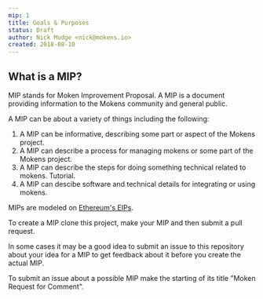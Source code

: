 ```yaml
---
mip: 1
title: Goals & Purposes
status: Draft
author: Nick Mudge <nick@mokens.io>
created: 2018-08-10
---
```


## What is a MIP?

MIP stands for Moken Improvement Proposal. A MIP is a document providing information to the Mokens community and general public.

A MIP can be about a variety of things including the following:
1. A MIP can be informative, describing some part or aspect of the Mokens project.
2. A MIP can describe a process for managing mokens or some part of the Mokens project.
2. A MIP can describe the steps for doing something technical related to mokens. Tutorial.
3. A MIP can descibe software and technical details for integrating or using mokens.

MIPs are modeled on [Ethereum's EIPs](https://github.com/ethereum/EIPs).

To create a MIP clone this project, make your MIP and then submit a pull request. 

In some cases it may be a good idea to submit an issue to this repository about your idea for a MIP to get feedback about it before you create the actual MIP.

To submit an issue about a possible MIP make the starting of its title "Moken Request for Comment".




